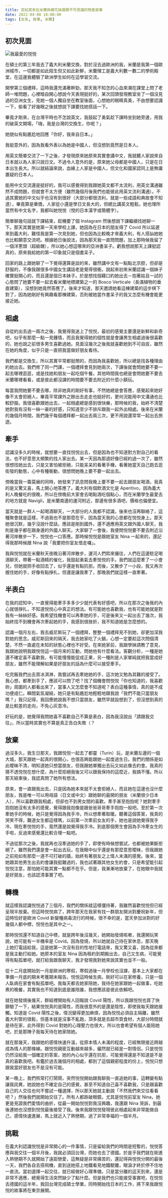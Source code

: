 ```yaml
---
title: 突如其來在米蘭與櫻花妹展開不可思議的戀愛故事
date: 2022-04-08 18:00:00
tags: [女友, 故事, 米蘭]
---
```


## 初次見面

![我最愛的悦悦](https://user-images.githubusercontent.com/18013815/162415382-6d34207a-1820-4e82-8cd7-2fa7124d00a2.png)

在碩士的第三年我去了義大利米蘭交換，對於沒去過歐洲的我，米蘭是我第一個歐洲城市，一切都是如此陌生但又如此新鮮，米蘭理工是義大利數一數二的學術殿堂，在這邊我體驗了歐洲學生如何在這學習交流。

開學第三個禮拜，這時我還充滿著幹勁，那天我不知怎的心血來潮在課堂上問了老師一堆問題，心裡暗自開心想說今天表現挺好的，某次回頭發現教室坐了一個沒見過的亞洲女生，見她一個人獨自坐在教室後面，心想她的眼睛真美，不由想要認識一下，偷看了好幾眼之後就想說下課要找她搭話一下。

畢竟才剛來，在台灣平時也不怎說英文，我鼓起了勇氣趁下課時坐到她旁邊，用我的破英文開場，「嗨，我是台灣的交換生，你呢？」

她貌似有點尷尬地回應「你好，我來自日本。」

我挺意外的，因為我看外表以為她是中國人，但沒想到竟然是日本人。

用英文簡單交流了一下之後，才發現原來她原來其實會講中文，我就聽人家說來自日本就以為人家只說日文。不過令人意外的是，原來她父母都是中國人，只是在日本出生長大。所以就結論來說，血緣上人家是中國人，但文化和國家認同上是無庸置疑的日本人。

能用中文交流還是挺好的，我可以感覺得到我跟她英文都不太流利，用英文溝通雖然不成問題，但就會不太方便（雖然幾個月後我們也能彼此用英文流利溝通）。不過其實她的中文似乎也沒有到很好（大部分都很流利，就是一些成語和典故會不知道），畢竟算是華僑，人家從小還是學日文長大的，但總比講英文輕鬆。她也理所當然有中文名字，我都叫她悦悦（悅的日本漢字或簡體字）。

簡單聊幾句話就下課結束，趁機要了個 Instagram 然後想說下課繼續找她聊一下。那天其實是她第一天來學校上課，她因為在日本的朋友得了 Covid 所以延遲來到義大利，難怪我是第一次見到她，但也因為比較晚才來義大利，有人搭訕她她也比較願意交流吧。根據她日後說法，因為那天我一直問問題，加上那時候我留了一個洋蔥頭（超級醜），所以她心想這哪來的亞洲書呆子。虧我想說那天上課挺認真的，原來我給她的第一印象就只是個書呆子。

回家的路上跟她聊了一下覺得還算是談的來，雖然講中文有一點點北京腔，但卻是舒服的，不像我跟很多中國女生講話老是覺得很衝。說起來初來米蘭認識一個妹子確實挺開心的，而且還是個日本妹子。於是想找個藉口約她出去－抱著姑且一試的心態問了她要不要一起去看米蘭地標建築之一的 Bosco Verticale（長滿植物的垂直建築），沒想到她竟然答應了。後來才知道，那天邀請她看這棟建築的這步棋下對了，因為她剛好有興趣看那棟建築，否則被她當作書呆子的我又怎麼有機會能更接近她。

## 相處

自從約出去過一兩次之後，我覺得我迷上了悦悦，最初的感覺主要還是新鮮和新奇吧，似乎有那麼一點一見鍾情，而且我覺得她的個性就是會讓男生相處過後很喜歡的，她也說之前很多男生喜歡過她。見面沒幾次之後我就喜歡她到不可自拔，雖然在她的角度，似乎只是一直把我當做好朋友看待。

我們都是交換生，所以其實平常都挺閒的，而因為我喜歡她，所以總是找各種理由約她出去。我們修了同一門課，一個禮拜會見到她兩次，下課後就會問她要不要一起去哪裡逛逛，或是找她和朋友一起吃個午餐。其他時間我也總是會問她要不要去米蘭哪裡看看，或是彼此都沒課的時間要不要去附近的什麼小鎮玩。

每當我問她要不要去哪，除非她真的剛好有事，不然她總是會答應，感覺起來她好像不太會拒絕人，畢竟平常課外之餘出去走走也挺好的，更何況能用中文溝通也比較舒服。我很喜歡跟她出去，一起相處總是感到很快樂，那時候的我，始終不清楚她對我有沒有一絲一豪的好感，只知道至少不排斥跟我一起外出相處。後來在米蘭的幾個月時間，我們幾乎每個禮拜都一起出去兩三次，更不用說還常常一起出去旅遊。


## 牽手

認識沒多久的時候，就想要一直找悦悦出去，但是因為也不知道對方對自己的看法，也不好意思太頻繁的找人家出去。某一天因為那週好像已經約過一次了，雖然很想找她出去，只是又害怕被拒絕，只能呆呆的看著手機，看著她當天自己跑去逛街發的動態，心中有種衝動，很想問她晚上要不要一起出去。

傍晚當我一籌莫展的同時，她發來了訊息問我晚上要不要一起去跟朋友喝酒，我真的是又驚又喜，馬上開心地答應了。義大利有個飲酒文化是 Aperitivo，因為義大利人晚餐吃的很晚，所以在傍晚前大家會去喝點酒吃個點心，而在米蘭學生最愛去的地方就是 Navigli，是米蘭南邊的運河附近，那邊有很多酒吧，價格也偏便宜。

當天就是一群人一起喝酒聊天，一大部分的人我都不認識，後來也沒再聯絡了，這種聚會就是這樣，不過我也不是那麼在乎，因為當天我的心思都在悦悦身上。那天她很沉默，幾乎沒說什麼話，應該是剛到國外，還不適應用英文跟外國人聊天，我則是幾乎都在跟身邊的外國人聊天。大家聊了一會後，我便問悦悦要不要去附近沿著河岸散步一下，悦悦也一口答應。那時候悦悦是跟她室友 Nina 一起來的，還記得我那時候跟 Nina 說「我要把你室友借走囉」。

我與悦悦就在米蘭秋天夜晚沿著河岸散步，運河人們熙來攘往，人們在這邊駐足喝酒聊天，帶著一點酒精的催化，我鼓起勇氣去牽悦悦的手。我們就這麼牽了一小會兒，但她就把手收回去了，似乎還是有點抗拒。而後，又散步了一小段，我又再次握住她的手，好像有點掙扎，但還是讓我牽了，那晚我們就這樣一直牽著。

## 半表白

在我的認知中，一直覺得能牽手多多少少就代表有好感吧，所以在那次之後我的內心就很掙扎，不知道悦悦心中真正的想法。有可能她也喜歡我，也有可能她就是對我有一絲絲好感。我希望找機會可以再牽她的手，可是後來又一起出去了幾次，我始終找不到機會再次牽起她的手，我感到很挫折，我不知道她是怎麼想的。

認識一個月左右，我去威尼斯玩了一個禮拜，整整一個禮拜見不到她，卻更加深我對她的思念。威尼斯回來的隔天，我去她家吃了火鍋，心想一定要趁這次問個清楚，不然一直處在未知的狀態心裡也不好受。在來她家前，我跟學妹請教了意見，我跟她說明我跟悦悦這一個月來的互動，問她他有什麼看法。客觀分析，一種是她還不確定喜不喜歡我，有可能慢慢能促成正果，另一種則是人家單純就把我當成好朋友，雖然不能理解如果是好朋友的話為什麼可以接受牽手。

吃完飯我們出去買冰淇淋，我嘗試再去牽她她的手，這次她又勉為其難的接受了。我心想，都牽到手了，應該可以問了吧？找了個機會問悦悦「你也知道的，我喜歡妳」周圍的人都看出來了，當事人又怎麼會不知道呢？表白這種事情，真的是不成功便成仁。瞬間氣氛凝結，她只是有點尷尬地輕輕地跟我說「我們不能只當朋友嗎？」我只記得，我回應她說我不想只當朋友，雖然早就設想到了，但沒想到真的是比較差的走向，不免心灰意冷。

好玩的是，她覺得我問她喜不喜歡自己不算是表白，因為我沒說出「請跟我交往」，所以當時其實也不算是真正告白失敗（？

## 放棄

過沒多久，我生日那天，我跟悦悦一起去了都靈（Turin）玩，是米蘭左邊的一個大城，那天跟她一起真的很開心，也很高興能跟她一起度過生日。我們的關係是如此曖昧不清，明知道她只想當朋友，但我跟她單獨出去玩又如此像去約會。我真的猜不透悦悦在想什麼，為什麼拒絕我後又可以跟我保持的這麼近，我搞不懂。所以那天結束後，我認真問了她所有想法。

原來，會一直跟我出去，只是因為她本來就不太會拒絕人，而且她在這邊也沒什麼朋友，我是唯一可以用母語（日文或中文）跟她聊的最開的朋友（米蘭很少日本人），所以喜歡跟我相處，但卻也不到男女間的喜歡。牽手甚至抱抱呢？她對牽手抱抱她沒有太多的感覺，覺得跟我抱像是跟爸爸哥哥牽手抱抱一般吧。至於第一次牽她手的時候，她只是覺得因為我手冷，所以想牽著取暖。聽著這個答案，我真的哭笑不得，難道女生都這樣嗎，以前第一次牽前女友的手，她也是說她覺得我手冷，現在牽悦悦的手，竟然還是說覺得我手冷。到底那個男生會因為手冷牽女生的手啦，反過來感覺還比較合理一點吧。

不過從那次之後，我就再也沒牽過她的手了，即使有時候想嘗試，也都被她果斷拒絕了。雖然我們還是會一起出去玩，在我眼中似乎還是有那麼意思曖昧，但我跟她之前宛如有那麼一道不可打破的牆，始終有著朋友之上情人未滿的感覺。後來，當她跟其他男生出去約會讓我挺難過的，我也試著跟其他女生約會，只是希望能引起悦悦注意，那怕她可能其實一點都不在乎。但是，我漸漸地放棄了，在她眼中我就是好朋友，也該認清事實了吧。

## 轉機

就這樣我認識悦悦過了三個月，我們的關係就這樣僵持著，我雖然喜歡悦悦但已經呈現半放棄。但這時悦悦病了，跨年那天在我家有找一群朋友開派對慶祝新年，但這時恰好是歐洲 Covid 新變種病毒流行的時候，很不幸的是，當天參加派對的好幾個人都中標，悦悦也是其中之一。

那時悦悦還不知道自己中標，就是跨年後沒幾天，她開始發燒咳嗽，我還開玩笑說，她可能有一半機率是 Covid。因為發燒，所以她就自己待在家休息，那天晚上她打電話給我，這是她第一次沒有目的性地打電話來，我又驚又喜，因為從來都是我主動打給她。她原本的室友 Nina 因為租約到期搬出去，自己又生病，可能覺得有點孤單吧，就打給我跟我聊天，我才發現我對她來說其實也並不一般。

從十二月底開始到一月是歐洲的寒假，寒假過後一月學校也沒課，基本上大家都在準備一月底的期末考獲期末報告。悦悦這時候生病，剛好可以在家修養，只是一個人臥病在家會有點孤單吧。我每天都去她家陪她，我待在她家跟她一起做事，吃她煮的晚餐，其實我也不知道到底是誰陪誰，我想應該是彼此依賴吧。

就在她發燒後幾天，群組裡開始有人回報說 Covid 陽性，所以我跟悦悦也買了快篩驗了一下，結果悦悦真的是陽性，而我很意外的是還是陰性，即使我每天跟她接觸。知道是 Covid 陽性之後，情況變得更加麻煩，因為悦悦必須自主隔離，雖然義大利管的很鬆，但基本就是沒事不亂跑，頂多就是去超市買食材，大部分時間就是待在家，此外得到 Covid 對她的心理壓力也很大，所以也會希望有個人能陪她吧，於是那陣子我每天待在她家陪她。

就在那幾天，我跟她的感情快速升溫，從原本情人未滿的程度，已經無限接近跨越成為情人的那條線。跟悦悦親密互動越來越多，儼然就已經是一對情侶，只是悦悦仍然沒給我一個確定的答案，她的內心似乎還在抗拒，可能覺得還是不知道是不是真的喜歡我吧。有鑑於過去幾個月的相處，都到了這個親密程度的份上，悦悦只想跟我當好朋友也不是沒有可能。

某一晚上，我們照常打打鬧鬧，突然悦悦開始跟我聊我一直追她的事，這轉變有點讓我詫異，她說她也不確定自己的感覺，甚至不知道自己喜不喜歡我，只是跟喜歡自己的人交往也何不嘗試一種選擇，所以那天她就主動說「不然我們來交往看看吧？」然後我們就開始交往了。所有人都跌破眼鏡，尤其是悦悦前室友 Nina，她更是見證我們愛情的曲折，從最一開始悦悦對我沒興趣，我還跟 Nina 哭訴，到最後連她也沒想到悦悦最後接受了我。後來我跟悦悦發現彼此相處起來非常能做自己，感情快速進展，馬上就近入了熱戀期，過了非常幸福的一個半月。

## 挑戰

在義大利認識悦悦是非常開心的一件事情，只是留給我們的時間是短暫的，悦悦答應與我交往一個半月後，我就必須回台灣，而她也去了德國。於是乎我們就在剛進入熱戀期不久就開始了遠距戀愛，這無疑是非常痛苦的，還記得與悦悦分開的最後一天，我們各自去搭飛機，直到送她搭上地鐵看見地鐵駛離，眼淚才終於停不住地一直流。當初選擇一起交往，就已經做好心理準備，只是當分離的這天到來，還是非常不適應，總覺得生活突然缺少了點什麼。但是我們也只能接受事實吧，在悦悦去德國的這半年，我回台灣完成碩士學業，同時開始找日本的工作，將下來我跟悦悦的故事將在東京展開。
